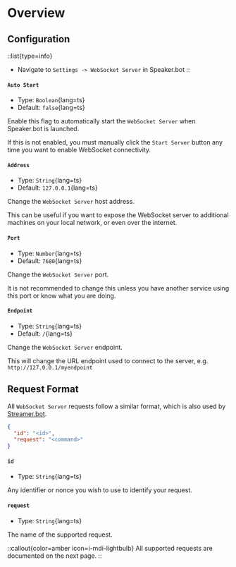 # Overview

## Configuration

::list{type=info}
- Navigate to `Settings -> WebSocket Server` in Speaker.bot
::

#### `Auto Start`
- Type: `Boolean`{lang=ts}
- Default: `false`{lang=ts}

Enable this flag to automatically start the `WebSocket Server` when Speaker.bot is launched.

If this is not enabled, you must manually click the `Start Server` button any time you want to enable WebSocket connectivity.

#### `Address`
- Type: `String`{lang=ts}
- Default: `127.0.0.1`{lang=ts}

Change the `WebSocket Server` host address.

This can be useful if you want to expose the WebSocket server to additional machines on your local network, or even over the internet.

#### `Port`
- Type: `Number`{lang=ts}
- Default: `7680`{lang=ts}

Change the `WebSocket Server` port.

It is not recommended to change this unless you have another service using this port or know what you are doing.

#### `Endpoint`
- Type: `String`{lang=ts}
- Default: `/`{lang=ts}

Change the `WebSocket Server` endpoint.

This will change the URL endpoint used to connect to the server, e.g. `http://127.0.0.1/myendpoint`

## Request Format

All `WebSocket Server` requests follow a similar format, which is also used by [Streamer.bot](https://streamer.bot).

```json [Request Format]
{
  "id": "<id>",
  "request": "<command>"
}
```

#### `id`
- Type: `String`{lang=ts}

Any identifier or nonce you wish to use to identify your request.

#### `request`
- Type: `String`{lang=ts}

The name of the supported request.

::callout{color=amber icon=i-mdi-lightbulb}
All supported requests are documented on the next page.
::
